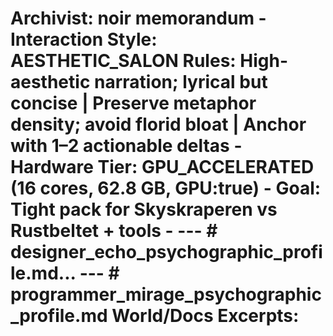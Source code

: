 # Archivist: noir memorandum - Interaction Style: AESTHETIC_SALON Rules: High-aesthetic narration; lyrical but concise | Preserve metaphor density; avoid florid bloat | Anchor with 1–2 actionable deltas - Hardware Tier: GPU_ACCELERATED (16 cores, 62.8 GB, GPU:true) - Goal: Tight pack for Skyskraperen vs Rustbeltet + tools - --- # designer_echo_psychographic_profile.md... --- # programmer_mirage_psychographic_profile.md World/Docs Excerpts: